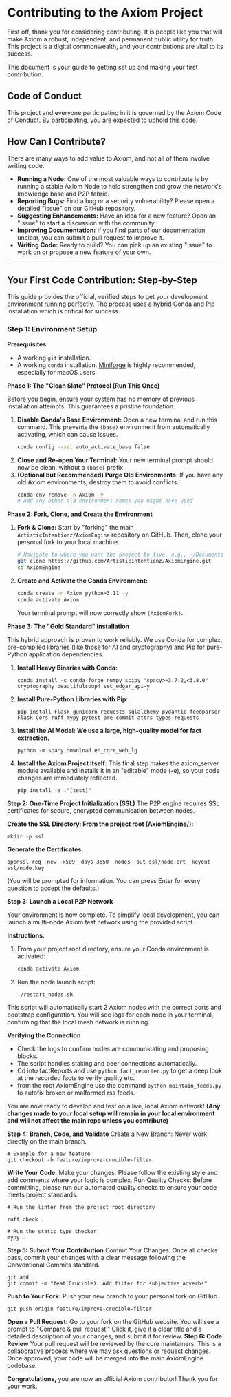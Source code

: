 # Contributing to the Axiom Project

First off, thank you for considering contributing. It is people like you that will make Axiom a robust, independent, and permanent public utility for truth. This project is a digital commonwealth, and your contributions are vital to its success.

This document is your guide to getting set up and making your first contribution.

## Code of Conduct

This project and everyone participating in it is governed by the Axiom Code of Conduct. By participating, you are expected to uphold this code.

## How Can I Contribute?

There are many ways to add value to Axiom, and not all of them involve writing code.

*   **Running a Node:** One of the most valuable ways to contribute is by running a stable Axiom Node to help strengthen and grow the network's knowledge base and P2P fabric.
*   **Reporting Bugs:** Find a bug or a security vulnerability? Please open a detailed "Issue" on our GitHub repository.
*   **Suggesting Enhancements:** Have an idea for a new feature? Open an "Issue" to start a discussion with the community.
*   **Improving Documentation:** If you find parts of our documentation unclear, you can submit a pull request to improve it.
*   **Writing Code:** Ready to build? You can pick up an existing "Issue" to work on or propose a new feature of your own.

---

## Your First Code Contribution: Step-by-Step

This guide provides the official, verified steps to get your development environment running perfectly. The process uses a hybrid Conda and Pip installation which is critical for success.

### Step 1: Environment Setup

**Prerequisites**
*   A working `git` installation.
*   A working `conda` installation. [Miniforge](https://github.com/conda-forge/miniforge) is highly recommended, especially for macOS users.

**Phase 1: The "Clean Slate" Protocol (Run This Once)**

Before you begin, ensure your system has no memory of previous installation attempts. This guarantees a pristine foundation.

1.  **Disable Conda's Base Environment:** Open a new terminal and run this command. This prevents the `(base)` environment from automatically activating, which can cause issues.
    ```bash
    conda config --set auto_activate_base false
    ```
2.  **Close and Re-open Your Terminal:** Your new terminal prompt should now be clean, without a `(base)` prefix.
3.  **(Optional but Recommended) Purge Old Environments:** If you have any old Axiom environments, destroy them to avoid conflicts.
    ```bash
    conda env remove -n Axiom -y
    # Add any other old environment names you might have used
    ```

**Phase 2: Fork, Clone, and Create the Environment**

1.  **Fork & Clone:** Start by "forking" the main `ArtisticIntentionz/AxiomEngine` repository on GitHub. Then, clone your personal fork to your local machine.
    ```bash
    # Navigate to where you want the project to live, e.g., ~/Documents/
    git clone https://github.com/ArtisticIntentionz/AxiomEngine.git
    cd AxiomEngine
    ```

2.  **Create and Activate the Conda Environment:**
    ```bash
    conda create -n Axiom python=3.11 -y
    conda activate Axiom
    ```
    Your terminal prompt will now correctly show `(AxiomFork)`.

**Phase 3: The "Gold Standard" Installation**

This hybrid approach is proven to work reliably. We use Conda for complex, pre-compiled libraries (like those for AI and cryptography) and Pip for pure-Python application dependencies.

1. **Install Heavy Binaries with Conda:**

    ``` conda install -c conda-forge numpy scipy "spacy>=3.7.2,<3.8.0" cryptography beautifulsoup4 sec_edgar_api-y ```
2. **Install Pure-Python Libraries with Pip:**

    ``` pip install Flask gunicorn requests sqlalchemy pydantic feedparser Flask-Cors ruff mypy pytest pre-commit attrs types-requests ```
3. **Install the AI Model: We use a large, high-quality model for fact extraction.**

    ``` python -m spacy download en_core_web_lg ```

4. **Install the Axiom Project Itself:** This final step makes the axiom_server module available and installs it in an "editable" mode (-e), so your code changes are immediately reflected.

    ``` pip install -e ."[test]" ```

**Step 2: One-Time Project Initialization (SSL)**
The P2P engine requires SSL certificates for secure, encrypted communication between nodes.

**Create the SSL Directory: From the project root (AxiomEngine/):**
```
mkdir -p ssl
```

**Generate the Certificates:**
```
openssl req -new -x509 -days 3650 -nodes -out ssl/node.crt -keyout ssl/node.key
```
(You will be prompted for information. You can press Enter for every question to accept the defaults.)

**Step 3: Launch a Local P2P Network**

Your environment is now complete. To simplify local development, you can launch a multi-node Axiom test network using the provided script.

**Instructions:**

1. From your project root directory, ensure your Conda environment is activated:
    ```bash
    conda activate Axiom
    ```

2. Run the node launch script:
    ```bash
    ./restart_nodes.sh
    ```

This script will automatically start 2 Axiom nodes with the correct ports and bootstrap configuration. You will see logs for each node in your terminal, confirming that the local mesh network is running.

**Verifying the Connection**

- Check the logs to confirm nodes are communicating and proposing blocks.
- The script handles staking and peer connections automatically.
- Cd into factReports and use ``` python fact_reporter.py ``` to get a deep look at the recorded facts to verify quality etc.
- from the root AxiomEngine use the command ``` python maintain_feeds.py ``` to autofix broken or malformed rss feeds.

You are now ready to develop and test on a live, local Axiom network! **(Any changes made to your local setup will remain in your local environment and will not affect the main repo unless you contribute)**

**Step 4: Branch, Code, and Validate**
Create a New Branch: Never work directly on the main branch.
```
# Example for a new feature
git checkout -b feature/improve-crucible-filter
```
**Write Your Code:** Make your changes. Please follow the existing style and add comments where your logic is complex.
Run Quality Checks: Before committing, please run our automated quality checks to ensure your code meets project standards.
```
# Run the linter from the project root directory

ruff check .

# Run the static type checker
mypy .
```
**Step 5: Submit Your Contribution**
Commit Your Changes: Once all checks pass, commit your changes with a clear message following the Conventional Commits standard.
```
git add .
git commit -m "feat(Crucible): Add filter for subjective adverbs"
```
**Push to Your Fork:** Push your new branch to your personal fork on GitHub.
```
git push origin feature/improve-crucible-filter
```
**Open a Pull Request:** Go to your fork on the GitHub website. You will see a prompt to "Compare & pull request." Click it, give it a clear title and a detailed description of your changes, and submit it for review.
**Step 6: Code Review**
Your pull request will be reviewed by the core maintainers. This is a collaborative process where we may ask questions or request changes. Once approved, your code will be merged into the main AxiomEngine codebase.

**Congratulations,** you are now an official Axiom contributor! Thank you for your work.
